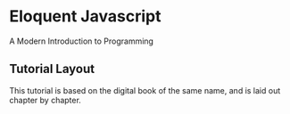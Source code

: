 # Eloquent Javascript

A Modern Introduction to Programming

## Tutorial Layout

This tutorial is based on the digital book of the same name, and is laid out chapter by chapter.
